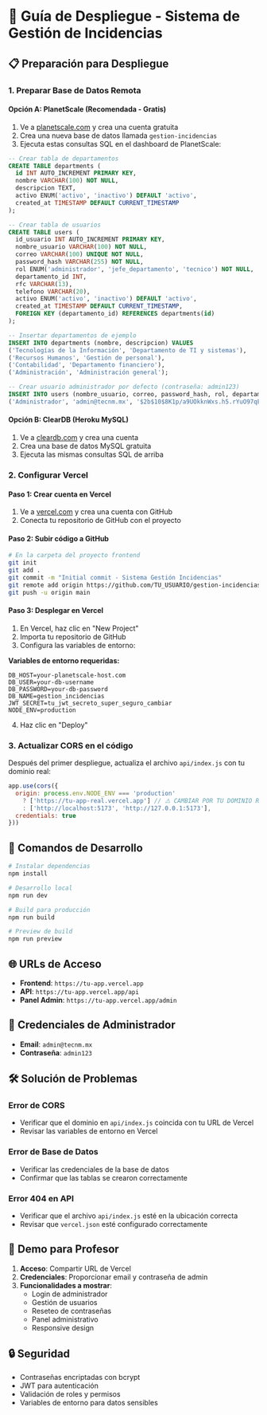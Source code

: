 # 🚀 Guía de Despliegue - Sistema de Gestión de Incidencias

## 📋 Preparación para Despliegue

### 1. Preparar Base de Datos Remota

#### Opción A: PlanetScale (Recomendada - Gratis)
1. Ve a [planetscale.com](https://planetscale.com) y crea una cuenta gratuita
2. Crea una nueva base de datos llamada `gestion-incidencias`
3. Ejecuta estas consultas SQL en el dashboard de PlanetScale:

```sql
-- Crear tabla de departamentos
CREATE TABLE departments (
  id INT AUTO_INCREMENT PRIMARY KEY,
  nombre VARCHAR(100) NOT NULL,
  descripcion TEXT,
  activo ENUM('activo', 'inactivo') DEFAULT 'activo',
  created_at TIMESTAMP DEFAULT CURRENT_TIMESTAMP
);

-- Crear tabla de usuarios
CREATE TABLE users (
  id_usuario INT AUTO_INCREMENT PRIMARY KEY,
  nombre_usuario VARCHAR(100) NOT NULL,
  correo VARCHAR(100) UNIQUE NOT NULL,
  password_hash VARCHAR(255) NOT NULL,
  rol ENUM('administrador', 'jefe_departamento', 'tecnico') NOT NULL,
  departamento_id INT,
  rfc VARCHAR(13),
  telefono VARCHAR(20),
  activo ENUM('activo', 'inactivo') DEFAULT 'activo',
  created_at TIMESTAMP DEFAULT CURRENT_TIMESTAMP,
  FOREIGN KEY (departamento_id) REFERENCES departments(id)
);

-- Insertar departamentos de ejemplo
INSERT INTO departments (nombre, descripcion) VALUES
('Tecnologías de la Información', 'Departamento de TI y sistemas'),
('Recursos Humanos', 'Gestión de personal'),
('Contabilidad', 'Departamento financiero'),
('Administración', 'Administración general');

-- Crear usuario administrador por defecto (contraseña: admin123)
INSERT INTO users (nombre_usuario, correo, password_hash, rol, departamento_id) VALUES
('Administrador', 'admin@tecnm.mx', '$2b$10$8K1p/a9UOkknWxs.h5.rYuO97qE6KJ0bV7UM9mLJWvA4kgBZz7BG.', 'administrador', 1);
```

#### Opción B: ClearDB (Heroku MySQL)
1. Ve a [cleardb.com](https://cleardb.com) y crea una cuenta
2. Crea una base de datos MySQL gratuita
3. Ejecuta las mismas consultas SQL de arriba

### 2. Configurar Vercel

#### Paso 1: Crear cuenta en Vercel
1. Ve a [vercel.com](https://vercel.com) y crea una cuenta con GitHub
2. Conecta tu repositorio de GitHub con el proyecto

#### Paso 2: Subir código a GitHub
```bash
# En la carpeta del proyecto frontend
git init
git add .
git commit -m "Initial commit - Sistema Gestión Incidencias"
git remote add origin https://github.com/TU_USUARIO/gestion-incidencias.git
git push -u origin main
```

#### Paso 3: Desplegar en Vercel
1. En Vercel, haz clic en "New Project"
2. Importa tu repositorio de GitHub
3. Configura las variables de entorno:

**Variables de entorno requeridas:**
```
DB_HOST=your-planetscale-host.com
DB_USER=your-db-username
DB_PASSWORD=your-db-password
DB_NAME=gestion_incidencias
JWT_SECRET=tu_jwt_secreto_super_seguro_cambiar
NODE_ENV=production
```

4. Haz clic en "Deploy"

### 3. Actualizar CORS en el código

Después del primer despliegue, actualiza el archivo `api/index.js` con tu dominio real:

```javascript
app.use(cors({
  origin: process.env.NODE_ENV === 'production' 
    ? ['https://tu-app-real.vercel.app'] // ⚠️ CAMBIAR POR TU DOMINIO REAL
    : ['http://localhost:5173', 'http://127.0.0.1:5173'],
  credentials: true
}))
```

## 🔧 Comandos de Desarrollo

```bash
# Instalar dependencias
npm install

# Desarrollo local
npm run dev

# Build para producción
npm run build

# Preview de build
npm run preview
```

## 🌐 URLs de Acceso

- **Frontend**: `https://tu-app.vercel.app`
- **API**: `https://tu-app.vercel.app/api`
- **Panel Admin**: `https://tu-app.vercel.app/admin`

## 👤 Credenciales de Administrador

- **Email**: `admin@tecnm.mx`
- **Contraseña**: `admin123`

## 🛠 Solución de Problemas

### Error de CORS
- Verificar que el dominio en `api/index.js` coincida con tu URL de Vercel
- Revisar las variables de entorno en Vercel

### Error de Base de Datos
- Verificar las credenciales de la base de datos
- Confirmar que las tablas se crearon correctamente

### Error 404 en API
- Verificar que el archivo `api/index.js` esté en la ubicación correcta
- Revisar que `vercel.json` esté configurado correctamente

## 📱 Demo para Profesor

1. **Acceso**: Compartir URL de Vercel
2. **Credenciales**: Proporcionar email y contraseña de admin
3. **Funcionalidades a mostrar**:
   - Login de administrador
   - Gestión de usuarios
   - Reseteo de contraseñas
   - Panel administrativo
   - Responsive design

## 🔒 Seguridad

- Contraseñas encriptadas con bcrypt
- JWT para autenticación
- Validación de roles y permisos
- Variables de entorno para datos sensibles